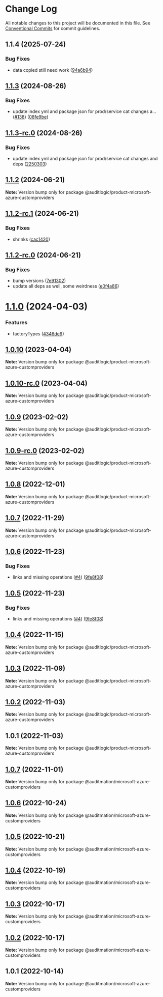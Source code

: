 # Change Log

All notable changes to this project will be documented in this file.
See [Conventional Commits](https://conventionalcommits.org) for commit guidelines.

## 1.1.4 (2025-07-24)


### Bug Fixes

* data copied still need work ([94a6b94](https://github.com/zerobias-org/product/commit/94a6b942fb0516367548599d739529536132755a))





## [1.1.3](https://github.com/auditlogic/product/compare/@auditlogic/product-microsoft-azure-customproviders@1.1.2...@auditlogic/product-microsoft-azure-customproviders@1.1.3) (2024-08-26)


### Bug Fixes

* update index yml and package json for prod/service cat changes a… ([#138](https://github.com/auditlogic/product/issues/138)) ([08fe9be](https://github.com/auditlogic/product/commit/08fe9beb1c8457462a19bc69caa02e6212d97e1a))





## [1.1.3-rc.0](https://github.com/auditlogic/product/compare/@auditlogic/product-microsoft-azure-customproviders@1.1.2...@auditlogic/product-microsoft-azure-customproviders@1.1.3-rc.0) (2024-08-26)


### Bug Fixes

* update index yml and package json for prod/service cat changes and deps ([2250303](https://github.com/auditlogic/product/commit/225030363a363608240135b7ebed386b28f01e4b))





## [1.1.2](https://github.com/auditlogic/product/compare/@auditlogic/product-microsoft-azure-customproviders@1.1.2-rc.1...@auditlogic/product-microsoft-azure-customproviders@1.1.2) (2024-06-21)

**Note:** Version bump only for package @auditlogic/product-microsoft-azure-customproviders





## [1.1.2-rc.1](https://github.com/auditlogic/product/compare/@auditlogic/product-microsoft-azure-customproviders@1.1.2-rc.0...@auditlogic/product-microsoft-azure-customproviders@1.1.2-rc.1) (2024-06-21)


### Bug Fixes

* shrinks ([cac1420](https://github.com/auditlogic/product/commit/cac14200fefcd8183ab69fe89a47bd3f70f563e9))





## [1.1.2-rc.0](https://github.com/auditlogic/product/compare/@auditlogic/product-microsoft-azure-customproviders@1.1.0...@auditlogic/product-microsoft-azure-customproviders@1.1.2-rc.0) (2024-06-21)


### Bug Fixes

* bump versions ([7e91302](https://github.com/auditlogic/product/commit/7e913023b8b312150ed7762c32fbbe616be71de5))
* update all deps as well, some weirdness ([e0f4a86](https://github.com/auditlogic/product/commit/e0f4a864714e2d3de6bbf3da014d5312fe53be2f))





# [1.1.0](https://github.com/auditlogic/product/compare/@auditlogic/product-microsoft-azure-customproviders@1.0.10...@auditlogic/product-microsoft-azure-customproviders@1.1.0) (2024-04-03)


### Features

* factoryTypes ([4346de9](https://github.com/auditlogic/product/commit/4346de92693aee892fccf725338ffc7b80ab182b))





## [1.0.10](https://github.com/auditlogic/product/compare/@auditlogic/product-microsoft-azure-customproviders@1.0.9...@auditlogic/product-microsoft-azure-customproviders@1.0.10) (2023-04-04)

**Note:** Version bump only for package @auditlogic/product-microsoft-azure-customproviders





## [1.0.10-rc.0](https://github.com/auditlogic/product/compare/@auditlogic/product-microsoft-azure-customproviders@1.0.9...@auditlogic/product-microsoft-azure-customproviders@1.0.10-rc.0) (2023-04-04)

**Note:** Version bump only for package @auditlogic/product-microsoft-azure-customproviders





## [1.0.9](https://github.com/auditlogic/product/compare/@auditlogic/product-microsoft-azure-customproviders@1.0.8...@auditlogic/product-microsoft-azure-customproviders@1.0.9) (2023-02-02)

**Note:** Version bump only for package @auditlogic/product-microsoft-azure-customproviders





## [1.0.9-rc.0](https://github.com/auditlogic/product/compare/@auditlogic/product-microsoft-azure-customproviders@1.0.8...@auditlogic/product-microsoft-azure-customproviders@1.0.9-rc.0) (2023-02-02)

**Note:** Version bump only for package @auditlogic/product-microsoft-azure-customproviders





## [1.0.8](https://github.com/auditlogic/product/compare/@auditlogic/product-microsoft-azure-customproviders@1.0.7...@auditlogic/product-microsoft-azure-customproviders@1.0.8) (2022-12-01)

**Note:** Version bump only for package @auditlogic/product-microsoft-azure-customproviders





## [1.0.7](https://github.com/auditlogic/product/compare/@auditlogic/product-microsoft-azure-customproviders@1.0.6...@auditlogic/product-microsoft-azure-customproviders@1.0.7) (2022-11-29)

**Note:** Version bump only for package @auditlogic/product-microsoft-azure-customproviders





## [1.0.6](https://github.com/auditlogic/product/compare/@auditlogic/product-microsoft-azure-customproviders@1.0.4...@auditlogic/product-microsoft-azure-customproviders@1.0.6) (2022-11-23)


### Bug Fixes

* links and missing operations ([#4](https://github.com/auditlogic/product/issues/4)) ([9fe8f08](https://github.com/auditlogic/product/commit/9fe8f08fe7c57fdb79f991ac35bd6ac2e7dcad38))





## [1.0.5](https://github.com/auditlogic/product/compare/@auditlogic/product-microsoft-azure-customproviders@1.0.4...@auditlogic/product-microsoft-azure-customproviders@1.0.5) (2022-11-23)


### Bug Fixes

* links and missing operations ([#4](https://github.com/auditlogic/product/issues/4)) ([9fe8f08](https://github.com/auditlogic/product/commit/9fe8f08fe7c57fdb79f991ac35bd6ac2e7dcad38))





## [1.0.4](https://github.com/auditlogic/product/compare/@auditlogic/product-microsoft-azure-customproviders@1.0.3...@auditlogic/product-microsoft-azure-customproviders@1.0.4) (2022-11-15)

**Note:** Version bump only for package @auditlogic/product-microsoft-azure-customproviders





## [1.0.3](https://github.com/auditlogic/product/compare/@auditlogic/product-microsoft-azure-customproviders@1.0.2...@auditlogic/product-microsoft-azure-customproviders@1.0.3) (2022-11-09)

**Note:** Version bump only for package @auditlogic/product-microsoft-azure-customproviders





## [1.0.2](https://github.com/auditlogic/product/compare/@auditlogic/product-microsoft-azure-customproviders@1.0.1...@auditlogic/product-microsoft-azure-customproviders@1.0.2) (2022-11-03)

**Note:** Version bump only for package @auditlogic/product-microsoft-azure-customproviders





## 1.0.1 (2022-11-03)

**Note:** Version bump only for package @auditlogic/product-microsoft-azure-customproviders





## [1.0.7](https://github.com/auditmation/store-content/compare/@auditmation/microsoft-azure-customproviders@1.0.6...@auditmation/microsoft-azure-customproviders@1.0.7) (2022-11-01)

**Note:** Version bump only for package @auditmation/microsoft-azure-customproviders





## [1.0.6](https://github.com/auditmation/store-content/compare/@auditmation/microsoft-azure-customproviders@1.0.5...@auditmation/microsoft-azure-customproviders@1.0.6) (2022-10-24)

**Note:** Version bump only for package @auditmation/microsoft-azure-customproviders





## [1.0.5](https://github.com/auditmation/store-content/compare/@auditmation/microsoft-azure-customproviders@1.0.4...@auditmation/microsoft-azure-customproviders@1.0.5) (2022-10-21)

**Note:** Version bump only for package @auditmation/microsoft-azure-customproviders





## [1.0.4](https://github.com/auditmation/store-content/compare/@auditmation/microsoft-azure-customproviders@1.0.3...@auditmation/microsoft-azure-customproviders@1.0.4) (2022-10-19)

**Note:** Version bump only for package @auditmation/microsoft-azure-customproviders





## [1.0.3](https://github.com/auditmation/store-content/compare/@auditmation/microsoft-azure-customproviders@1.0.2...@auditmation/microsoft-azure-customproviders@1.0.3) (2022-10-17)

**Note:** Version bump only for package @auditmation/microsoft-azure-customproviders





## [1.0.2](https://github.com/auditmation/store-content/compare/@auditmation/microsoft-azure-customproviders@1.0.1...@auditmation/microsoft-azure-customproviders@1.0.2) (2022-10-17)

**Note:** Version bump only for package @auditmation/microsoft-azure-customproviders





## 1.0.1 (2022-10-14)

**Note:** Version bump only for package @auditmation/microsoft-azure-customproviders
